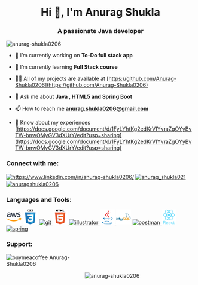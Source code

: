 <h1 align="center">Hi 👋, I'm Anurag Shukla</h1>
<h3 align="center">A passionate Java developer</h3>

<p align="left"> <img src="https://komarev.com/ghpvc/?username=anurag-shukla0206&label=Profile%20views&color=0e75b6&style=flat" alt="anurag-shukla0206" /> </p>

- 🔭 I’m currently working on **To-Do full stack app**

- 🌱 I’m currently learning **Full Stack course**

- 👨‍💻 All of my projects are available at [https://github.com/Anurag-Shukla0206](https://github.com/Anurag-Shukla0206)

- 💬 Ask me about **Java , HTML5 and Spring Boot**

- 📫 How to reach me **anurag.shukla0206@gmail.com**

- 📄 Know about my experiences [https://docs.google.com/document/d/1FyLYhtKg2edKrVIYvraZgOYyBvTW-bnwOMyGV3dXUrY/edit?usp=sharing](https://docs.google.com/document/d/1FyLYhtKg2edKrVIYvraZgOYyBvTW-bnwOMyGV3dXUrY/edit?usp=sharing)

<h3 align="left">Connect with me:</h3>
<p align="left">
<a href="https://www.linkedin.com/in/anurag-shukla0206/" target="blank"><img align="center" src="https://raw.githubusercontent.com/rahuldkjain/github-profile-readme-generator/master/src/images/icons/Social/linked-in-alt.svg" alt="https://www.linkedin.com/in/anurag-shukla0206/" height="30" width="40" /></a>
<a href="https://www.hackerrank.com/anurag_shukla021" target="blank"><img align="center" src="https://raw.githubusercontent.com/rahuldkjain/github-profile-readme-generator/master/src/images/icons/Social/hackerrank.svg" alt="anurag_shukla021" height="30" width="40" /></a>
<a href="https://auth.geeksforgeeks.org/user/anuragshukla0206" target="blank"><img align="center" src="https://raw.githubusercontent.com/rahuldkjain/github-profile-readme-generator/master/src/images/icons/Social/geeks-for-geeks.svg" alt="anuragshukla0206" height="30" width="40" /></a>
</p>

<h3 align="left">Languages and Tools:</h3>
<p align="left"> <a href="https://aws.amazon.com" target="_blank" rel="noreferrer"> <img src="https://raw.githubusercontent.com/devicons/devicon/master/icons/amazonwebservices/amazonwebservices-original-wordmark.svg" alt="aws" width="40" height="40"/> </a> <a href="https://www.w3schools.com/css/" target="_blank" rel="noreferrer"> <img src="https://raw.githubusercontent.com/devicons/devicon/master/icons/css3/css3-original-wordmark.svg" alt="css3" width="40" height="40"/> </a> <a href="https://git-scm.com/" target="_blank" rel="noreferrer"> <img src="https://www.vectorlogo.zone/logos/git-scm/git-scm-icon.svg" alt="git" width="40" height="40"/> </a> <a href="https://www.w3.org/html/" target="_blank" rel="noreferrer"> <img src="https://raw.githubusercontent.com/devicons/devicon/master/icons/html5/html5-original-wordmark.svg" alt="html5" width="40" height="40"/> </a> <a href="https://www.adobe.com/in/products/illustrator.html" target="_blank" rel="noreferrer"> <img src="https://www.vectorlogo.zone/logos/adobe_illustrator/adobe_illustrator-icon.svg" alt="illustrator" width="40" height="40"/> </a> <a href="https://www.java.com" target="_blank" rel="noreferrer"> <img src="https://raw.githubusercontent.com/devicons/devicon/master/icons/java/java-original.svg" alt="java" width="40" height="40"/> </a> <a href="https://www.mysql.com/" target="_blank" rel="noreferrer"> <img src="https://raw.githubusercontent.com/devicons/devicon/master/icons/mysql/mysql-original-wordmark.svg" alt="mysql" width="40" height="40"/> </a> <a href="https://postman.com" target="_blank" rel="noreferrer"> <img src="https://www.vectorlogo.zone/logos/getpostman/getpostman-icon.svg" alt="postman" width="40" height="40"/> </a> <a href="https://reactjs.org/" target="_blank" rel="noreferrer"> <img src="https://raw.githubusercontent.com/devicons/devicon/master/icons/react/react-original-wordmark.svg" alt="react" width="40" height="40"/> </a> <a href="https://spring.io/" target="_blank" rel="noreferrer"> <img src="https://www.vectorlogo.zone/logos/springio/springio-icon.svg" alt="spring" width="40" height="40"/> </a> </p>

<h3 align="left">Support:</h3>
<p><a href="https://www.buymeacoffee.com/buymeacoffee Anurag-Shukla0206"> <img align="left" src="https://cdn.buymeacoffee.com/buttons/v2/default-yellow.png" height="50" width="210" alt="buymeacoffee Anurag-Shukla0206" /></a></p><br><br>

<p><img align="center" src="https://github-readme-stats.vercel.app/api/top-langs?username=anurag-shukla0206&show_icons=true&locale=en&layout=compact" alt="anurag-shukla0206" /></p>
